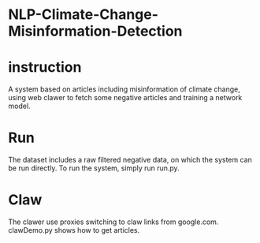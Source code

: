 # NLP-Climate-Change-Misinformation-Detection

# instruction
A system based on articles including misinformation of climate change, using web clawer to fetch some negative articles and training a network model.

# Run
The dataset includes a raw filtered negative data, on which the system can be run directly. To run the system, simply run run.py.

# Claw
The clawer use proxies switching to claw links from google.com. clawDemo.py shows how to get articles.
